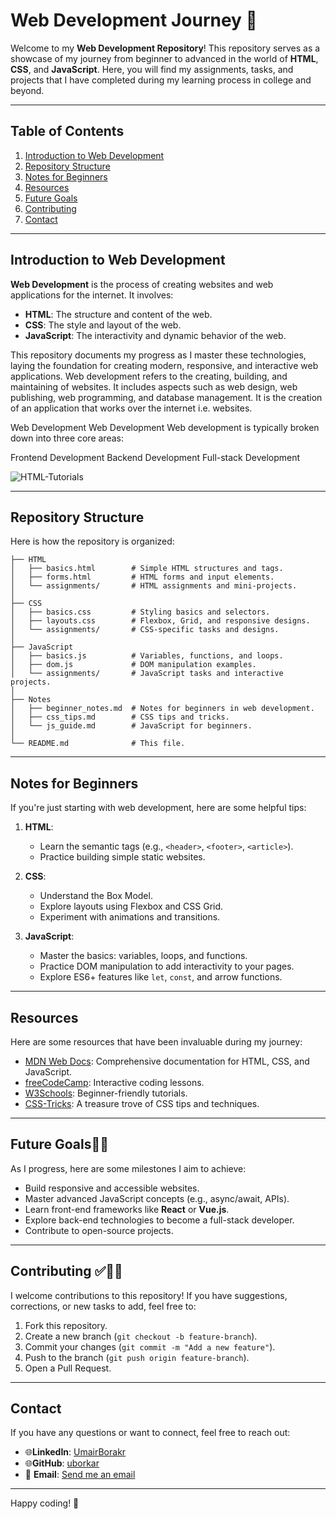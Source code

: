 # Web Development Journey 🚀

Welcome to my **Web Development Repository**! This repository serves as a showcase of my journey from beginner to advanced in the world of **HTML**, **CSS**, and **JavaScript**. Here, you will find my assignments, tasks, and projects that I have completed during my learning process in college and beyond.

---

## Table of Contents

1. [Introduction to Web Development](#introduction-to-web-development)
2. [Repository Structure](#repository-structure)
3. [Notes for Beginners](#notes-for-beginners)
4. [Resources](#resources)
5. [Future Goals](#future-goals)
6. [Contributing](#contributing)
7. [Contact](#contact)

---

## Introduction to Web Development

**Web Development** is the process of creating websites and web applications for the internet. It involves:

- **HTML**: The structure and content of the web.
- **CSS**: The style and layout of the web.
- **JavaScript**: The interactivity and dynamic behavior of the web.

This repository documents my progress as I master these technologies, laying the foundation for creating modern, responsive, and interactive web applications.
Web development refers to the creating, building, and maintaining of websites. It includes aspects such as web design, web publishing, web programming, and database management. It is the creation of an application that works over the internet i.e. websites.

Web Development
Web Development
Web development is typically broken down into three core areas:

Frontend Development
Backend Development
Full-stack Development

![HTML-Tutorials](https://www.geeksforgeeks.org/html-tutorial/)

---

## Repository Structure

Here is how the repository is organized:

```
├── HTML
│   ├── basics.html        # Simple HTML structures and tags.
│   ├── forms.html         # HTML forms and input elements.
│   └── assignments/       # HTML assignments and mini-projects.
│
├── CSS
│   ├── basics.css         # Styling basics and selectors.
│   ├── layouts.css        # Flexbox, Grid, and responsive designs.
│   └── assignments/       # CSS-specific tasks and designs.
│
├── JavaScript
│   ├── basics.js          # Variables, functions, and loops.
│   ├── dom.js             # DOM manipulation examples.
│   └── assignments/       # JavaScript tasks and interactive projects.
│
├── Notes
│   ├── beginner_notes.md  # Notes for beginners in web development.
│   ├── css_tips.md        # CSS tips and tricks.
│   └── js_guide.md        # JavaScript for beginners.
│
└── README.md              # This file.
```

---

## Notes for Beginners

If you're just starting with web development, here are some helpful tips:

1. **HTML**:
   - Learn the semantic tags (e.g., `<header>`, `<footer>`, `<article>`).
   - Practice building simple static websites.

2. **CSS**:
   - Understand the Box Model.
   - Explore layouts using Flexbox and CSS Grid.
   - Experiment with animations and transitions.

3. **JavaScript**:
   - Master the basics: variables, loops, and functions.
   - Practice DOM manipulation to add interactivity to your pages.
   - Explore ES6+ features like `let`, `const`, and arrow functions.

---

## Resources

Here are some resources that have been invaluable during my journey:

- [MDN Web Docs](https://developer.mozilla.org/): Comprehensive documentation for HTML, CSS, and JavaScript.
- [freeCodeCamp](https://www.freecodecamp.org/): Interactive coding lessons.
- [W3Schools](https://www.w3schools.com/): Beginner-friendly tutorials.
- [CSS-Tricks](https://css-tricks.com/): A treasure trove of CSS tips and techniques.

---

## Future Goals🚩🚀

As I progress, here are some milestones I aim to achieve:

- Build responsive and accessible websites.
- Master advanced JavaScript concepts (e.g., async/await, APIs).
- Learn front-end frameworks like **React** or **Vue.js**.
- Explore back-end technologies to become a full-stack developer.
- Contribute to open-source projects.

---

## Contributing ✅🙋🏻

I welcome contributions to this repository! If you have suggestions, corrections, or new tasks to add, feel free to:

1. Fork this repository.
2. Create a new branch (`git checkout -b feature-branch`).
3. Commit your changes (`git commit -m "Add a new feature"`).
4. Push to the branch (`git push origin feature-branch`).
5. Open a Pull Request.

---

## Contact

If you have any questions or want to connect, feel free to reach out:

- 🌐**LinkedIn**: [UmairBorakr](https://www.linkedin.com/in/umair-borkar/)
- 🌐**GitHub**: [uborkar](https://github.com/uborkar/)
- 📧 **Email**: [Send me an email](mailto:uborkar100@gmail.com)

---

Happy coding! 🎉
